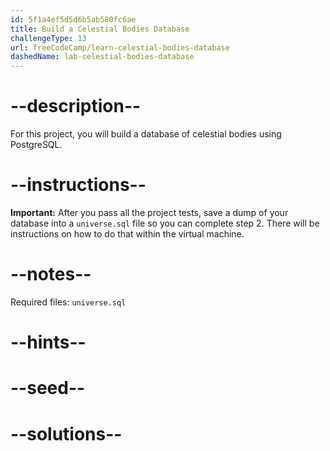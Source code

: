 ```yaml
---
id: 5f1a4ef5d5d6b5ab580fc6ae
title: Build a Celestial Bodies Database
challengeType: 13
url: freeCodeCamp/learn-celestial-bodies-database
dashedName: lab-celestial-bodies-database
---
```


# --description--

For this project, you will build a database of celestial bodies using PostgreSQL.

# --instructions--

**Important:** After you pass all the project tests, save a dump of your database into a `universe.sql` file so you can complete step 2. There will be instructions on how to do that within the virtual machine.

# --notes--

Required files: `universe.sql`

# --hints--

# --seed--

# --solutions--

